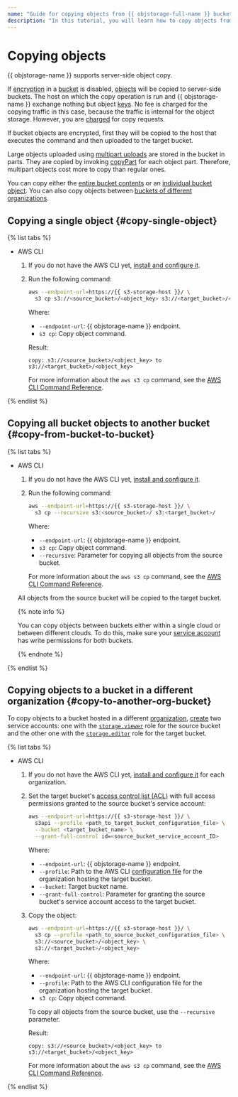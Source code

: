 ```yaml
---
name: "Guide for copying objects from {{ objstorage-full-name }} buckets"
description: "In this tutorial, you will learn how to copy objects from a bucket in {{ objstorage-full-name }}."
---
```


# Copying objects

{{ objstorage-name }} supports server-side object copy.

If [encryption](../../concepts/encryption.md) in a [bucket](../../concepts/bucket.md) is disabled, [objects](../../concepts/object.md) will be copied to server-side buckets. The host on which the copy operation is run and {{ objstorage-name }} exchange nothing but object [keys](../../concepts/object.md#key). No fee is charged for the copying traffic in this case, because the traffic is internal for the object storage. However, you are [charged](../../pricing.md#prices-operations) for copy requests.

If bucket objects are encrypted, first they will be copied to the host that executes the command and then uploaded to the target bucket.

Large objects uploaded using [multipart uploads](../../concepts/multipart.md) are stored in the bucket in parts. They are copied by invoking [copyPart](../../s3/api-ref/multipart/copypart.md) for each object part. Therefore, multipart objects cost more to copy than regular ones.

You can copy either the [entire bucket contents](#copy-from-bucket-to-bucket) or an [individual bucket object](#copy-single-object). You can also copy objects between [buckets of different organizations](#copy-to-another-org-bucket).

## Copying a single object {#copy-single-object}

{% list tabs %}

- AWS CLI

   1. If you do not have the AWS CLI yet, [install and configure it](../../tools/aws-cli.md).
   1. Run the following command:

      ```bash
      aws --endpoint-url=https://{{ s3-storage-host }}/ \
        s3 cp s3://<source_bucket>/<object_key> s3://<target_bucket>/<object_key>
      ```

      Where:

      * `--endpoint-url`: {{ objstorage-name }} endpoint.
      * `s3 cp`: Copy object command.

      Result:

      ```text
      copy: s3://<source_bucket>/<object_key> to s3://<target_bucket>/<object_key>
      ```

      For more information about the `aws s3 cp` command, see the [AWS CLI Command Reference](https://awscli.amazonaws.com/v2/documentation/api/latest/reference/s3/cp.html).

{% endlist %}

## Copying all bucket objects to another bucket {#copy-from-bucket-to-bucket}

{% list tabs %}

- AWS CLI

   1. If you do not have the AWS CLI yet, [install and configure it](../../tools/aws-cli.md).
   1. Run the following command:

      ```bash
      aws --endpoint-url=https://{{ s3-storage-host }}/ \
        s3 cp --recursive s3:<source_bucket>/ s3:<target_bucket>/
      ```

      Where:

      * `--endpoint-url`: {{ objstorage-name }} endpoint.
      * `s3 cp`: Copy object command.
      * `--recursive`: Parameter for copying all objects from the source bucket.

      For more information about the `aws s3 cp` command, see the [AWS CLI Command Reference](https://awscli.amazonaws.com/v2/documentation/api/latest/reference/s3/cp.html).

   All objects from the source bucket will be copied to the target bucket.

   {% note info %}

   You can copy objects between buckets either within a single cloud or between different clouds. To do this, make sure your [service account](../../../iam/concepts/users/service-accounts.md) has write permissions for both buckets.

   {% endnote %}

{% endlist %}

## Copying objects to a bucket in a different organization {#copy-to-another-org-bucket}

To copy objects to a bucket hosted in a different [organization](../../../overview/roles-and-resources.md), [create](../../../iam/operations/sa/create.md) two service accounts: one with the [`storage.viewer`](../../security/index.md#storage-viewer) role for the source bucket and the other one with the [`storage.editor`](../../security/index.md#storage-editor) role for the target bucket.

{% list tabs %}

- AWS CLI

   1. If you do not have the AWS CLI yet, [install and configure it](../../tools/aws-cli.md) for each organization.
   1. Set the target bucket's [access control list (ACL)](../../concepts/acl.md) with full access permissions granted to the source bucket's service account:

      ```bash
      aws --endpoint-url=https://{{ s3-storage-host }}/ \
        s3api --profile <path_to_target_bucket_configuration_file> \
        --bucket <target_bucket_name> \
        --grant-full-control id=<source_bucket_service_account_ID>
      ```

      Where:

      * `--endpoint-url`: {{ objstorage-name }} endpoint.
      * `--profile`: Path to the AWS CLI [configuration file](../../tools/aws-cli.md#config-files) for the organization hosting the target bucket.
      * `--bucket`: Target bucket name.
      * `--grant-full-control`: Parameter for granting the source bucket's service account access to the target bucket.

   1. Copy the object:

      ```bash
      aws --endpoint-url=https://{{ s3-storage-host }}/ \
        s3 cp --profile <path_to_source_bucket_configuration_file> \
        s3://<source_bucket>/<object_key> \
        s3://<target_bucket>/<object_key>
      ```

      Where:

      * `--endpoint-url`: {{ objstorage-name }} endpoint.
      * `--profile`: Path to the AWS CLI configuration file for the organization hosting the target bucket.
      * `s3 cp`: Copy object command.

      To copy all objects from the source bucket, use the `--recursive` parameter.

      Result:

      ```text
      copy: s3://<source_bucket>/<object_key> to s3://<target_bucket>/<object_key>
      ```

      For more information about the `aws s3 cp` command, see the [AWS CLI Command Reference](https://awscli.amazonaws.com/v2/documentation/api/latest/reference/s3/cp.html).

{% endlist %}
